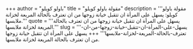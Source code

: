 +++
author = "باولو كويلو"
title = "مقولة باولو كويلو"
description = '''مقولة باولو كويلو: يسهل على المرأة ان تتقبل خيانة زوجها من ان تعترف بالحالة المريعة لخزانة ملابسها.'''
quote = '''يسهل على المرأة ان تتقبل خيانة زوجها من ان تعترف بالحالة المريعة لخزانة ملابسها.'''
slug = '''يسهل-على-المرأة-ان-تتقبل-خيانة-زوجها-من-ان-تعترف-بالحالة-المريعة-لخزانة-ملابسها'''
+++
يسهل على المرأة ان تتقبل خيانة زوجها من ان تعترف بالحالة المريعة لخزانة ملابسها.
